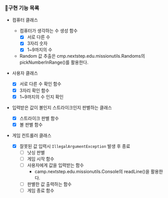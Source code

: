 ### 🚨구현 기능 목록

- 컴퓨터 클래스
    - 컴퓨터가 생각하는 수 생성 함수
        - [x] 서로 다른 수
        - [x] 3자리 숫자
        - [x] 1~9까지의 수

    * Random 값 추출은 cmp.nextstep.edu.missionutils.Randoms의 pickNumberInRange()를 활용한다.

- 사용자 클래스
    - [x] 서로 다른 수 확인 함수
    -  [x] 3자리 확인 함수
    -  [x] 1~9까지의 수 인지 확인
- 입력받은 값이 볼인지 스트라이크인지 판별하는 클래스
    - [x] 스트라이크 판별 함수
    - [x] 볼 판별 함수
- 게임 컨트롤러 클래스
    - [x] 잘못된 값 입력시 `IllegalArgumentException` 발생 후 종료
        - [ ] 낫싱 판별
        - [ ] 게임 시작 함수
        - [ ] 사용자에게 값을 입력받는 함수
            - camp.nextstep.edu.missionutils.Console의 readLine()을 활용한다.
        - [ ] 판별한 값 출력하는 함수
        - [ ] 게임 종료 함수
